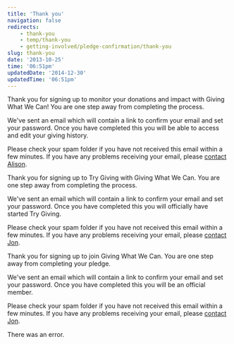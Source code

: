 ```yaml
---
title: 'Thank you'
navigation: false
redirects:
    - thank-you
    - temp/thank-you
    - getting-involved/pledge-confirmation/thank-you
slug: thank-you
date: '2013-10-25'
time: '06:51pm'
updatedDate: '2014-12-30'
updatedTime: '06:51pm'
---
```

Thank you for signing up to monitor your donations and impact with Giving What We Can! You are one step away from completing the process.

We've sent an email which will contain a link to confirm your email and set your password. Once you have completed this you will be able to access and edit your giving history.

Please check your spam folder if you have not received this email within a few minutes. If you have any problems receiving your email, please [contact Alison](mailto:communications@givingwhatwecan.org).

Thank you for signing up to Try Giving with Giving What We Can. You are one step away from completing the process.

We've sent an email which will contain a link to confirm your email and set your password. Once you have completed this you will officially have started Try Giving.

Please check your spam folder if you have not received this email within a few minutes. If you have any problems receiving your email, please [contact Jon](mailto:community@givingwhatwecan.org).

Thank you for signing up to join Giving What We Can. You are one step away from completing your pledge.

We've sent an email which will contain a link to confirm your email and set your password. Once you have completed this you will be an official member.

Please check your spam folder if you have not received this email within a few minutes. If you have any problems receiving your email, please [contact Jon](mailto:community@givingwhatwecan.org).

There was an error.